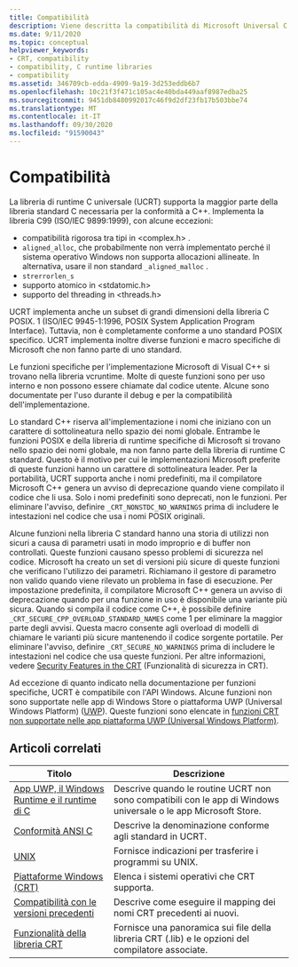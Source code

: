 ```yaml
---
title: Compatibilità
description: Viene descritta la compatibilità di Microsoft Universal C Runtime Library (UCRT) con la libreria C standard, POSIX, CRT sicuro e le app dello Store.
ms.date: 9/11/2020
ms.topic: conceptual
helpviewer_keywords:
- CRT, compatibility
- compatibility, C runtime libraries
- compatibility
ms.assetid: 346709cb-edda-4909-9a19-3d253eddb6b7
ms.openlocfilehash: 10c21f3f471c105ac4e40bda449aaf8987edba25
ms.sourcegitcommit: 9451db8480992017c46f9d2df23fb17b503bbe74
ms.translationtype: MT
ms.contentlocale: it-IT
ms.lasthandoff: 09/30/2020
ms.locfileid: "91590043"
---
```

# <a name="compatibility"></a>Compatibilità

La libreria di runtime C universale (UCRT) supporta la maggior parte della libreria standard C necessaria per la conformità a C++. Implementa la libreria C99 (ISO/IEC 9899:1999), con alcune eccezioni:

- compatibilità rigorosa tra tipi in \<complex.h> .
- `aligned_alloc`, che probabilmente non verrà implementato perché il sistema operativo Windows non supporta allocazioni allineate. In alternativa, usare il non standard `_aligned_malloc` .
- `strerrorlen_s`
- supporto atomico in \<stdatomic.h>
- supporto del threading in \<threads.h>

UCRT implementa anche un subset di grandi dimensioni della libreria C POSIX. 1 (ISO/IEC 9945-1:1996, POSIX System Application Program Interface). Tuttavia, non è completamente conforme a uno standard POSIX specifico. UCRT implementa inoltre diverse funzioni e macro specifiche di Microsoft che non fanno parte di uno standard.

Le funzioni specifiche per l'implementazione Microsoft di Visual C++ si trovano nella libreria vcruntime.  Molte di queste funzioni sono per uso interno e non possono essere chiamate dal codice utente. Alcune sono documentate per l'uso durante il debug e per la compatibilità dell'implementazione.

Lo standard C++ riserva all'implementazione i nomi che iniziano con un carattere di sottolineatura nello spazio dei nomi globale. Entrambe le funzioni POSIX e della libreria di runtime specifiche di Microsoft si trovano nello spazio dei nomi globale, ma non fanno parte della libreria di runtime C standard. Questo è il motivo per cui le implementazioni Microsoft preferite di queste funzioni hanno un carattere di sottolineatura leader. Per la portabilità, UCRT supporta anche i nomi predefiniti, ma il compilatore Microsoft C++ genera un avviso di deprecazione quando viene compilato il codice che li usa. Solo i nomi predefiniti sono deprecati, non le funzioni. Per eliminare l'avviso, definire `_CRT_NONSTDC_NO_WARNINGS` prima di includere le intestazioni nel codice che usa i nomi POSIX originali.

Alcune funzioni nella libreria C standard hanno una storia di utilizzi non sicuri a causa di parametri usati in modo improprio e di buffer non controllati. Queste funzioni causano spesso problemi di sicurezza nel codice. Microsoft ha creato un set di versioni più sicure di queste funzioni che verificano l'utilizzo dei parametri. Richiamano il gestore di parametro non valido quando viene rilevato un problema in fase di esecuzione.  Per impostazione predefinita, il compilatore Microsoft C++ genera un avviso di deprecazione quando per una funzione in uso è disponibile una variante più sicura. Quando si compila il codice come C++, è possibile definire `_CRT_SECURE_CPP_OVERLOAD_STANDARD_NAMES` come 1 per eliminare la maggior parte degli avvisi. Questa macro consente agli overload di modelli di chiamare le varianti più sicure mantenendo il codice sorgente portatile. Per eliminare l'avviso, definire `_CRT_SECURE_NO_WARNINGS` prima di includere le intestazioni nel codice che usa queste funzioni. Per altre informazioni, vedere [Security Features in the CRT](../c-runtime-library/security-features-in-the-crt.md) (Funzionalità di sicurezza in CRT).

Ad eccezione di quanto indicato nella documentazione per funzioni specifiche, UCRT è compatibile con l'API Windows.  Alcune funzioni non sono supportate nelle app di Windows Store o piattaforma UWP (Universal Windows Platform) ([UWP](/uwp)). Queste funzioni sono elencate in [funzioni CRT non supportate nelle app piattaforma UWP (Universal Windows Platform)](../cppcx/crt-functions-not-supported-in-universal-windows-platform-apps.md).

## <a name="related-articles"></a>Articoli correlati

|Titolo|Descrizione|
|-----------|-----------------|
|[App UWP, il Windows Runtime e il runtime di C](../c-runtime-library/windows-store-apps-the-windows-runtime-and-the-c-run-time.md)|Descrive quando le routine UCRT non sono compatibili con le app di Windows universale o le app Microsoft Store.|
|[Conformità ANSI C](../c-runtime-library/ansi-c-compliance.md)|Descrive la denominazione conforme agli standard in UCRT.|
|[UNIX](../c-runtime-library/unix.md)|Fornisce indicazioni per trasferire i programmi su UNIX.|
|[Piattaforme Windows (CRT)](../c-runtime-library/windows-platforms-crt.md)|Elenca i sistemi operativi che CRT supporta.|
|[Compatibilità con le versioni precedenti](../c-runtime-library/backward-compatibility.md)|Descrive come eseguire il mapping dei nomi CRT precedenti ai nuovi.|
|[Funzionalità della libreria CRT](../c-runtime-library/crt-library-features.md)|Fornisce una panoramica sui file della libreria CRT (.lib) e le opzioni del compilatore associate.|
